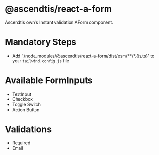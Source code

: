 # @ascendtis/react-a-form
Ascendtis own's Instant validation AForm component.

# Mandatory Steps
- Add './node_modules/@ascendtis/react-a-form/dist/esm/**/*.{js,ts}' to your `tailwind.config.js` file

# Available FormInputs
- TextInput
- Checkbox
- Toggle Switch
- Action Button

# Validations
- Required
- Email